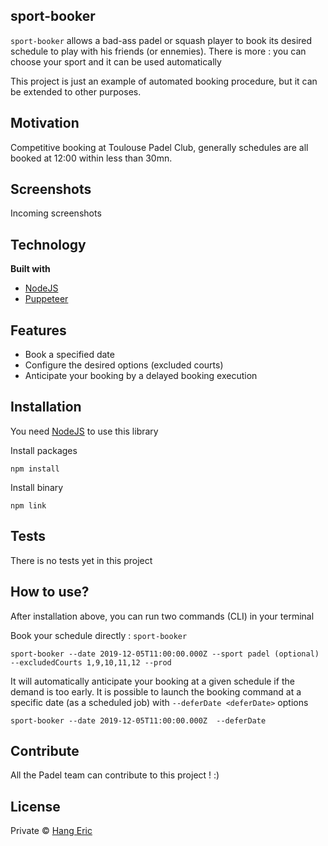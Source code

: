 ## sport-booker
`sport-booker` allows a bad-ass padel or squash player to book its desired schedule to play with his friends (or ennemies). There is more : you can choose your sport and it can be used automatically

This project is just an example of automated booking procedure, but it can be extended to other purposes.

## Motivation
Competitive booking at Toulouse Padel Club, generally schedules are all booked at 12:00 within less than 30mn.

## Screenshots
Incoming screenshots

## Technology
<b>Built with</b>
- [NodeJS](https://nodejs.org/)
- [Puppeteer](https://developers.google.com/web/tools/puppeteer)

## Features
- Book a specified date 
- Configure the desired options (excluded courts)
- Anticipate your booking by a delayed booking execution


## Installation

You need [NodeJS](https://nodejs.org/) to use this library


Install packages
```
npm install
```

Install binary
```
npm link
```

## Tests
There is no tests yet in this project

## How to use?
After installation above, you can run two commands (CLI) in your terminal


Book your schedule directly : `sport-booker`
```
sport-booker --date 2019-12-05T11:00:00.000Z --sport padel (optional) --excludedCourts 1,9,10,11,12 --prod
```

It will automatically anticipate your booking at a given schedule if the demand is too early. It is possible to launch the booking command at a specific date (as a scheduled job) with `--deferDate <deferDate>` options
```
sport-booker --date 2019-12-05T11:00:00.000Z  --deferDate
```


## Contribute
All the Padel team can contribute to this project ! :)


## License
Private © [Hang Eric]()